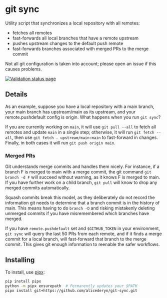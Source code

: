 # git sync

Utility script that synchronizes a local repository with all remotes:

 - fetches all remotes
 - fast-forwards all local branches that have a remote upstream
 - pushes upstream changes to the default push remote
 - fast-forwards branches associated with merged PRs to the merge commit

Not all git configuration is taken into account; please open an issue if this causes problems.

[![Validation status page](https://github.com/alicederyn/git-sync/actions/workflows/validation.yml/badge.svg?branch=main)](https://github.com/alicederyn/git-sync/actions/workflows/validation.yml?query=branch%3Amain)


## Details

As an example, suppose you have a local repository with a main branch, your main branch has upstream/main as its upstream, and your remote.pushdefault config is origin. What happens when you run `git sync`?

If you are currently working on `main`, it will use `git pull --all` to fetch all remotes and update `main` in a single step; otherwise, it will run `git fetch --all`, then use `git fetch . upstream/main:main` to fast-forward in changes. Finally, in both cases it will run `git push origin main`.


### Merged PRs

Git understands merge commits and handles them nicely. For instance, if a branch F is merged to main with a merge commit, the git command `git branch -d F` will succeed without warning, as it knows F is merged to main. If you have further work on a child branch, `git pull` will know to drop any merged commits automatically.

Squash commits break this model, as they deliberately do not record the information git needs to determine that a branch commit is in the history of main. This means having to do `branch -D` and risking mistakenly deleting unmerged commits if you have misremembered which branches have merged.

If you have `remote.pushdefault` set and `$GITHUB_TOKEN` in your environment, `git sync` will query the last 50 PRs from each remote, and if it finds a merge commit for a local branch, will fast-forward that branch to the merge commit. This gives git enough information to reenable the safer workflows.


## Installing

To install, use [pipx]:

```bash
pip install pipx
python -m pipx ensurepath  # Permanently updates your $PATH
pipx install git+https://github.com/alicederyn/git-sync.git
```

[pipx]: https://pipxproject.github.io/pipx/
